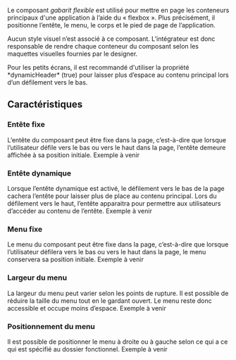 Le composant *gabarit flexible* est utilisé pour mettre en page les conteneurs principaux d'une application à l’aide du « flexbox ». Plus précisément, il positionne l’entête, le menu, le corps et le pied de page de l’application.

Aucun style visuel n’est associé à ce composant. L’intégrateur est donc responsable de rendre chaque conteneur du composant selon les maquettes visuelles fournies par le designer.

<modul-do>
Pour les petits écrans, il est recommandé d'utiliser la propriété *dynamicHeader* (true) pour laisser plus d’espace au contenu principal lors d’un défilement vers le bas.
</modul-do>

## Caractéristiques
### Entête fixe
L’entête du composant peut être fixe dans la page, c’est-à-dire que lorsque l’utilisateur défile vers le bas ou vers le haut dans la page, l’entête demeure affichée à sa position initiale.
<m-message class="m-u--margin-top" skin="light" state="information">Exemple à venir</m-message>

### Entête dynamique
Lorsque l’entête dynamique est activé, le défilement vers le bas de la page cachera l’entête pour laisser plus de place au contenu principal. Lors du défilement vers le haut, l’entête apparaitra pour permettre aux utilisateurs d’accéder au contenu de l’entête.
<m-message class="m-u--margin-top" skin="light" state="information">Exemple à venir</m-message>

### Menu fixe
Le menu du composant peut être fixe dans la page, c’est-à-dire que lorsque l’utilisateur défilera vers le bas ou vers le haut dans la page, le menu conservera sa position initiale.
<m-message class="m-u--margin-top" skin="light" state="information">Exemple à venir</m-message>

### Largeur du menu
La largeur du menu peut varier selon les points de rupture. Il est possible de réduire la taille du menu tout en le gardant ouvert. Le menu reste donc accessible et occupe moins d’espace.
<m-message class="m-u--margin-top" skin="light" state="information">Exemple à venir</m-message>

### Positionnement du menu
Il est possible de positionner le menu à droite ou à gauche selon ce qui a ce qui est spécifié au dossier fonctionnel.
<m-message class="m-u--margin-top" skin="light" state="information">Exemple à venir</m-message>


